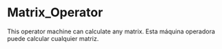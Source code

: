 # Matrix_Operator
This operator machine can calculate any matrix. Esta máquina operadora puede calcular cualquier matriz.
